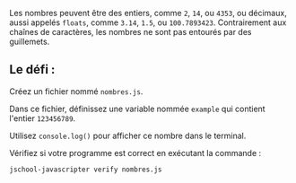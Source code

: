 Les nombres peuvent être des entiers, comme `2`, `14`, ou `4353`, ou décimaux, aussi appelés `floats`, comme `3.14`, `1.5`, ou `100.7893423`.
Contrairement aux chaînes de caractères, les nombres ne sont pas entourés par des guillemets.

## Le défi :

Créez un fichier nommé `nombres.js`.

Dans ce fichier, définissez une variable nommée `example` qui contient l'entier `123456789`.

Utilisez `console.log()` pour afficher ce nombre dans le terminal.

Vérifiez si votre programme est correct en exécutant la commande :

`jschool-javascripter verify nombres.js`
